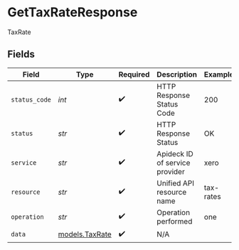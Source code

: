 # GetTaxRateResponse

TaxRate


## Fields

| Field                                  | Type                                   | Required                               | Description                            | Example                                |
| -------------------------------------- | -------------------------------------- | -------------------------------------- | -------------------------------------- | -------------------------------------- |
| `status_code`                          | *int*                                  | :heavy_check_mark:                     | HTTP Response Status Code              | 200                                    |
| `status`                               | *str*                                  | :heavy_check_mark:                     | HTTP Response Status                   | OK                                     |
| `service`                              | *str*                                  | :heavy_check_mark:                     | Apideck ID of service provider         | xero                                   |
| `resource`                             | *str*                                  | :heavy_check_mark:                     | Unified API resource name              | tax-rates                              |
| `operation`                            | *str*                                  | :heavy_check_mark:                     | Operation performed                    | one                                    |
| `data`                                 | [models.TaxRate](../models/taxrate.md) | :heavy_check_mark:                     | N/A                                    |                                        |